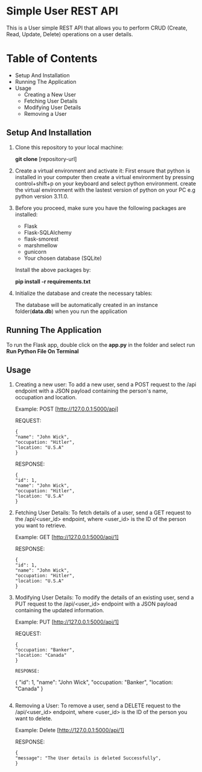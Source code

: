 # Simple User REST API

This is a User simple REST API that allows you to perform CRUD (Create, Read, Update, Delete) operations on a user details.

# Table of Contents
- Setup And Installation
- Running The Application
- Usage
  - Creating a New User
  - Fetching User Details
  - Modifying User Details
  - Removing a User

## Setup And Installation

1. Clone this repository to your local machine:

   **git clone** [repository-url]

2. Create a virtual environment and activate it:
    First ensure that python is installed in your computer then create a virtual environment by pressing control+shift+p on your keyboard and select python environment. create the virtual environment with the lastest version of python on your PC e.g python version 3.11.0.

3. Before you proceed, make sure you have the following packages are installed:

    - Flask
    - Flask-SQLAlchemy
    - flask-smorest
    - marshmellow
    - gunicorn
    - Your chosen database (SQLite)

    Install the above packages by:

    **pip install -r requirements.txt**

4. Initialize the database and create the necessary tables:

    The database will be automatically created in an instance folder(**data.db**) when you run the application

## Running The Application
To run the Flask app, double click on the **app.py** in the folder and select run **Run Python File On Terminal** 

## Usage

1. Creating a new user:
    To add a new user, send a POST request to the /api endpoint with a JSON payload containing the person's name, occupation and location.

    Example:
    POST [http://127.0.0.1:5000/api]

    REQUEST:
    ```
    {
	"name": "John Wick",
    "occupation: "Hitler",
    "location: "U.S.A"
    }
    ```
    RESPONSE:
    ```
    {
    "id": 1,
    "name": "John Wick",
    "occupation: "Hitler",
    "location: "U.S.A"
    }
    ```
2. Fetching User Details:
    To fetch details of a user, send a GET request to the /api/<user_id> endpoint, where <user_id> is the ID of the person you want to retrieve.

    Example:
    GET [http://127.0.0.1:5000/api/1]

    RESPONSE:
     ```
    {
    "id": 1,
    "name": "John Wick",
    "occupation: "Hitler",
    "location: "U.S.A"
    }
    ```
3. Modifying User Details:
    To modify the details of an existing user, send a PUT request to the /api/<user_id> endpoint with a JSON payload containing the updated information.

    Example:
    PUT [http://127.0.0.1:5000/api/1]

    REQUEST:
    ```
    {
    "occupation: "Banker",
    "location: "Canada"
    }

    RESPONSE:
     ```
    {
    "id": 1,
    "name": "John Wick",
    "occupation: "Banker",
    "location: "Canada"
    }
    ```

4. Removing a User:
    To remove a user, send a DELETE request to the /api/<user_id> endpoint, where <user_id> is the ID of the person you want to delete.

    Example:
    Delete [http://127.0.0.1:5000/api/1]

    RESPONSE:
     ```
    {
    "message": "The User details is deleted Successfully",
    }
    ```

